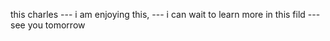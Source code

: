 this charles
--- i am enjoying this, 
--- i can wait to learn more in this fild 
--- see you tomorrow








